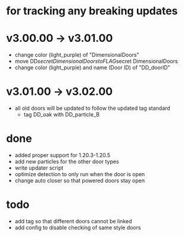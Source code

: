 # for tracking any breaking updates

# v3.00.00 -> v3.01.00
- change color (light_purple) of "DimensionalDoors"
- move DD$secret DimensionalDoors to FLAG$secret DimensionalDoors
- change color (light_purple) and name (Door ID) of "DD_doorID"

# v3.01.00 -> v3.02.00
- all old doors will be updated to follow the updated tag standard
  - tag DD_oak with DD_particle_B

# done
- added proper support for 1.20.3-1.20.5
- add new particles for the other door types
- write updater script
- optimize detection to only run when the door is open
- change auto closer so that powered doors stay open

# todo
- add tag so that different doors cannot be linked
- add config to disable checking of same style doors